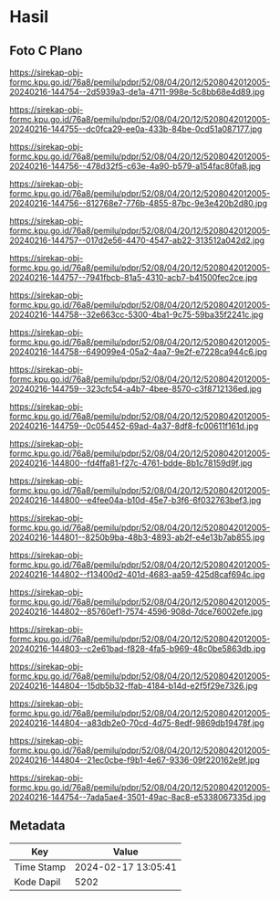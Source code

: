 # Hasil

## Foto C Plano

https://sirekap-obj-formc.kpu.go.id/76a8/pemilu/pdpr/52/08/04/20/12/5208042012005-20240216-144754--2d5939a3-de1a-4711-998e-5c8bb68e4d89.jpg

https://sirekap-obj-formc.kpu.go.id/76a8/pemilu/pdpr/52/08/04/20/12/5208042012005-20240216-144755--dc0fca29-ee0a-433b-84be-0cd51a087177.jpg

https://sirekap-obj-formc.kpu.go.id/76a8/pemilu/pdpr/52/08/04/20/12/5208042012005-20240216-144756--478d32f5-c63e-4a90-b579-a154fac80fa8.jpg

https://sirekap-obj-formc.kpu.go.id/76a8/pemilu/pdpr/52/08/04/20/12/5208042012005-20240216-144756--812768e7-776b-4855-87bc-9e3e420b2d80.jpg

https://sirekap-obj-formc.kpu.go.id/76a8/pemilu/pdpr/52/08/04/20/12/5208042012005-20240216-144757--017d2e56-4470-4547-ab22-313512a042d2.jpg

https://sirekap-obj-formc.kpu.go.id/76a8/pemilu/pdpr/52/08/04/20/12/5208042012005-20240216-144757--7941fbcb-81a5-4310-acb7-b41500fec2ce.jpg

https://sirekap-obj-formc.kpu.go.id/76a8/pemilu/pdpr/52/08/04/20/12/5208042012005-20240216-144758--32e663cc-5300-4ba1-9c75-59ba35f2241c.jpg

https://sirekap-obj-formc.kpu.go.id/76a8/pemilu/pdpr/52/08/04/20/12/5208042012005-20240216-144758--649099e4-05a2-4aa7-9e2f-e7228ca944c6.jpg

https://sirekap-obj-formc.kpu.go.id/76a8/pemilu/pdpr/52/08/04/20/12/5208042012005-20240216-144759--323cfc54-a4b7-4bee-8570-c3f8712136ed.jpg

https://sirekap-obj-formc.kpu.go.id/76a8/pemilu/pdpr/52/08/04/20/12/5208042012005-20240216-144759--0c054452-69ad-4a37-8df8-fc00611f161d.jpg

https://sirekap-obj-formc.kpu.go.id/76a8/pemilu/pdpr/52/08/04/20/12/5208042012005-20240216-144800--fd4ffa81-f27c-4761-bdde-8b1c78159d9f.jpg

https://sirekap-obj-formc.kpu.go.id/76a8/pemilu/pdpr/52/08/04/20/12/5208042012005-20240216-144800--e4fee04a-b10d-45e7-b3f6-6f032763bef3.jpg

https://sirekap-obj-formc.kpu.go.id/76a8/pemilu/pdpr/52/08/04/20/12/5208042012005-20240216-144801--8250b9ba-48b3-4893-ab2f-e4e13b7ab855.jpg

https://sirekap-obj-formc.kpu.go.id/76a8/pemilu/pdpr/52/08/04/20/12/5208042012005-20240216-144802--f13400d2-401d-4683-aa59-425d8caf694c.jpg

https://sirekap-obj-formc.kpu.go.id/76a8/pemilu/pdpr/52/08/04/20/12/5208042012005-20240216-144802--85760ef1-7574-4596-908d-7dce76002efe.jpg

https://sirekap-obj-formc.kpu.go.id/76a8/pemilu/pdpr/52/08/04/20/12/5208042012005-20240216-144803--c2e61bad-f828-4fa5-b969-48c0be5863db.jpg

https://sirekap-obj-formc.kpu.go.id/76a8/pemilu/pdpr/52/08/04/20/12/5208042012005-20240216-144804--15db5b32-ffab-4184-b14d-e2f5f29e7326.jpg

https://sirekap-obj-formc.kpu.go.id/76a8/pemilu/pdpr/52/08/04/20/12/5208042012005-20240216-144804--a83db2e0-70cd-4d75-8edf-9869db19478f.jpg

https://sirekap-obj-formc.kpu.go.id/76a8/pemilu/pdpr/52/08/04/20/12/5208042012005-20240216-144804--21ec0cbe-f9b1-4e67-9336-09f220162e9f.jpg

https://sirekap-obj-formc.kpu.go.id/76a8/pemilu/pdpr/52/08/04/20/12/5208042012005-20240216-144754--7ada5ae4-3501-49ac-8ac8-e5338067335d.jpg


## Metadata

| Key        | Value               |
| ---------- | ------------------- |
| Time Stamp | 2024-02-17 13:05:41 |
| Kode Dapil | 5202                |



